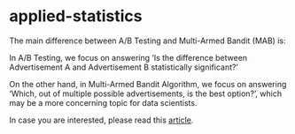 # applied-statistics

The main difference between A/B Testing and Multi-Armed Bandit (MAB) is:

In A/B Testing, we focus on answering ‘Is the difference between Advertisement A and Advertisement B statistically significant?’

On the other hand, in Multi-Armed Bandit Algorithm, we focus on answering ‘Which, out of multiple possible advertisements, is the best option?’, which may be a more concerning topic for data scientists.

In case you are interested, please read this [article](https://www.linkedin.com/pulse/applied-statistic-ab-testing-multi-armed-bandit-janice-khor-ean-yee).
